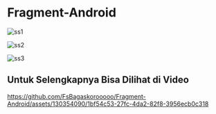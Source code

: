# Fragment-Android

![ss1](https://github.com/FsBagaskorooooo/Fragment-Android/assets/130354090/6c31c08b-0172-4e4e-bf6d-661bbe034b02)

![ss2](https://github.com/FsBagaskorooooo/Fragment-Android/assets/130354090/612d6e0a-19bc-4457-a108-438426a249fc)

![ss3](https://github.com/FsBagaskorooooo/Fragment-Android/assets/130354090/80c492ca-899b-46fb-b711-5912083270dd)


## Untuk Selengkapnya Bisa Dilihat di Video
https://github.com/FsBagaskorooooo/Fragment-Android/assets/130354090/1bf54c53-27fc-4da2-82f8-3956ecb0c318
